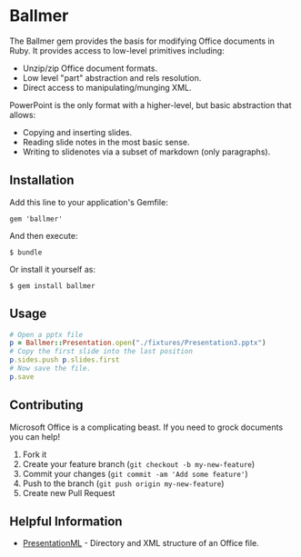 # Ballmer

The Ballmer gem provides the basis for modifying Office documents in Ruby. It provides access to low-level primitives including:

* Unzip/zip Office document formats.
* Low level "part" abstraction and rels resolution.
* Direct access to manipulating/munging XML.

PowerPoint is the only format with a higher-level, but basic abstraction that allows:

* Copying and inserting slides.
* Reading slide notes in the most basic sense. 
* Writing to slidenotes via a subset of markdown (only paragraphs).

## Installation

Add this line to your application's Gemfile:

    gem 'ballmer'

And then execute:

    $ bundle

Or install it yourself as:

    $ gem install ballmer

## Usage

```ruby
# Open a pptx file
p = Ballmer::Presentation.open("./fixtures/Presentation3.pptx")
# Copy the first slide into the last position
p.sides.push p.slides.first
# Now save the file.
p.save
```

## Contributing

Microsoft Office is a complicating beast. If you need to grock documents you can help!

1. Fork it
2. Create your feature branch (`git checkout -b my-new-feature`)
3. Commit your changes (`git commit -am 'Add some feature'`)
4. Push to the branch (`git push origin my-new-feature`)
5. Create new Pull Request

## Helpful Information

* [PresentationML](http://msdn.microsoft.com/en-us/library/office/gg278335.aspx) - Directory and XML structure of an Office file.
